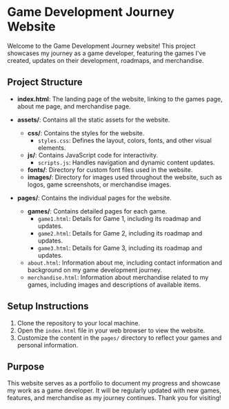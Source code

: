 # Game Development Journey Website

Welcome to the Game Development Journey website! This project showcases my journey as a game developer, featuring the games I've created, updates on their development, roadmaps, and merchandise.

## Project Structure

- **index.html**: The landing page of the website, linking to the games page, about me page, and merchandise page.
  
- **assets/**: Contains all the static assets for the website.
  - **css/**: Contains the styles for the website.
    - `styles.css`: Defines the layout, colors, fonts, and other visual elements.
  - **js/**: Contains JavaScript code for interactivity.
    - `scripts.js`: Handles navigation and dynamic content updates.
  - **fonts/**: Directory for custom font files used in the website.
  - **images/**: Directory for images used throughout the website, such as logos, game screenshots, or merchandise images.

- **pages/**: Contains the individual pages for the website.
  - **games/**: Contains detailed pages for each game.
    - `game1.html`: Details for Game 1, including its roadmap and updates.
    - `game2.html`: Details for Game 2, including its roadmap and updates.
    - `game3.html`: Details for Game 3, including its roadmap and updates.
  - `about.html`: Information about me, including contact information and background on my game development journey.
  - `merchandise.html`: Information about merchandise related to my games, including images and descriptions of available items.

## Setup Instructions

1. Clone the repository to your local machine.
2. Open the `index.html` file in your web browser to view the website.
3. Customize the content in the `pages/` directory to reflect your games and personal information.

## Purpose

This website serves as a portfolio to document my progress and showcase my work as a game developer. It will be regularly updated with new games, features, and merchandise as my journey continues. Thank you for visiting!